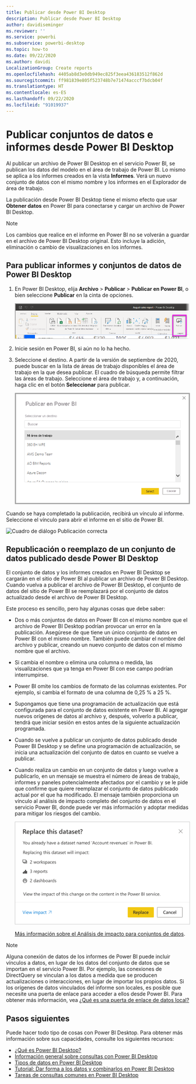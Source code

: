 ```yaml
---
title: Publicar desde Power BI Desktop
description: Publicar desde Power BI Desktop
author: davidiseminger
ms.reviewer: ''
ms.service: powerbi
ms.subservice: powerbi-desktop
ms.topic: how-to
ms.date: 09/22/2020
ms.author: davidi
LocalizationGroup: Create reports
ms.openlocfilehash: 4405ab8d3e0db949ec825f3eea436183512f862d
ms.sourcegitcommit: ff981839e805f523748b7e71474acccf7bdcb04f
ms.translationtype: HT
ms.contentlocale: es-ES
ms.lasthandoff: 09/22/2020
ms.locfileid: "91019937"
---
```

# <a name="publish-datasets-and-reports-from-power-bi-desktop"></a>Publicar conjuntos de datos e informes desde Power BI Desktop
Al publicar un archivo de Power BI Desktop en el servicio Power BI, se publican los datos del modelo en el área de trabajo de Power BI. Lo mismo se aplica a los informes creados en la vista **Informes**. Verá un nuevo conjunto de datos con el mismo nombre y los informes en el Explorador de área de trabajo.

La publicación desde Power BI Desktop tiene el mismo efecto que usar **Obtener datos** en Power BI para conectarse y cargar un archivo de Power BI Desktop.

> [!NOTE]
> Los cambios que realice en el informe en Power BI no se volverán a guardar en el archivo de Power BI Desktop original. Esto incluye la adición, eliminación o cambio de visualizaciones en los informes.

## <a name="to-publish-a-power-bi-desktop-dataset-and-reports"></a>Para publicar informes y conjuntos de datos de Power BI Desktop
1. En Power BI Desktop, elija **Archivo** \> **Publicar** \> **Publicar en Power BI**, o bien seleccione **Publicar** en la cinta de opciones.  

   ![Botón Publicar](media/desktop-upload-desktop-files/pbid_publish_publishbutton.png)


2. Inicie sesión en Power BI, si aún no lo ha hecho.
3. Seleccione el destino. A partir de la versión de septiembre de 2020, puede buscar en la lista de áreas de trabajo disponibles el área de trabajo en la que desea publicar. El cuadro de búsqueda permite filtrar las áreas de trabajo. Seleccione el área de trabajo y, a continuación, haga clic en el botón **Seleccionar** para publicar.

   ![Seleccionar destino de publicación](media/desktop-upload-desktop-files/pbid_publish_select_destination.png)

Cuando se haya completado la publicación, recibirá un vínculo al informe. Seleccione el vínculo para abrir el informe en el sitio de Power BI.

![Cuadro de diálogo Publicación correcta](media/desktop-upload-desktop-files/pbid_publish_success.png)

## <a name="republish-or-replace-a-dataset-published-from-power-bi-desktop"></a>Republicación o reemplazo de un conjunto de datos publicado desde Power BI Desktop
El conjunto de datos y los informes creados en Power BI Desktop se cargarán en el sitio de Power BI al publicar un archivo de Power BI Desktop. Cuando vuelva a publicar el archivo de Power BI Desktop, el conjunto de datos del sitio de Power BI se reemplazará por el conjunto de datos actualizado desde el archivo de Power BI Desktop.

Este proceso es sencillo, pero hay algunas cosas que debe saber:

* Dos o más conjuntos de datos en Power BI con el mismo nombre que el archivo de Power BI Desktop podrían provocar un error en la publicación. Asegúrese de que tiene un único conjunto de datos en Power BI con el mismo nombre. También puede cambiar el nombre del archivo y publicar, creando un nuevo conjunto de datos con el mismo nombre que el archivo.
* Si cambia el nombre o elimina una columna o medida, las visualizaciones que ya tenga en Power BI con ese campo podrían interrumpirse. 
* Power BI omite los cambios de formato de las columnas existentes. Por ejemplo, si cambia el formato de una columna de 0,25 % a 25 %.
* Supongamos que tiene una programación de actualización que está configurada para el conjunto de datos existente en Power BI. Al agregar nuevos orígenes de datos al archivo y, después, volverlo a publicar, tendrá que iniciar sesión en estos antes de la siguiente actualización programada.
* Cuando se vuelve a publicar un conjunto de datos publicado desde Power BI Desktop y se define una programación de actualización, se inicia una actualización del conjunto de datos en cuanto se vuelve a publicar.
* Cuando realiza un cambio en un conjunto de datos y luego vuelve a publicarlo, en un mensaje se muestra el número de áreas de trabajo, informes y paneles potencialmente afectados por el cambio y se le pide que confirme que quiere reemplazar el conjunto de datos publicado actual por el que ha modificado. El mensaje también proporciona un vínculo al análisis de impacto completo del conjunto de datos en el servicio Power BI, donde puede ver más información y adoptar medidas para mitigar los riesgos del cambio.

   ![Advertencia sobre el impacto de volver a publicar un conjunto de datos](media/desktop-upload-desktop-files/pbid-dataset-impact-analysis-desktop-warning.png)

   [Más información sobre el Análisis de impacto para conjuntos de datos](../collaborate-share/service-dataset-impact-analysis.md).

> [!NOTE]
> Alguna conexión de datos de los informes de Power BI puede incluir vínculos a datos, en lugar de los datos del conjunto de datos que se importan en el servicio Power BI. Por ejemplo, las conexiones de DirectQuery se vinculan a los datos a medida que se producen actualizaciones o interacciones, en lugar de importar los propios datos. Si los orígenes de datos vinculados del informe son locales, es posible que necesite una puerta de enlace para acceder a ellos desde Power BI. Para obtener más información, vea [¿Qué es una puerta de enlace de datos local?](../connect-data/service-gateway-onprem.md)
> 

## <a name="next-steps"></a>Pasos siguientes

Puede hacer todo tipo de cosas con Power BI Desktop. Para obtener más información sobre sus capacidades, consulte los siguientes recursos:

* [¿Qué es Power BI Desktop?](../fundamentals/desktop-what-is-desktop.md)
* [Información general sobre consultas con Power BI Desktop](../transform-model/desktop-query-overview.md)
* [Tipos de datos en Power BI Desktop](../connect-data/desktop-data-types.md)
* [Tutorial: Dar forma a los datos y combinarlos en Power BI Desktop](../connect-data/desktop-shape-and-combine-data.md)
* [Tareas de consultas comunes en Power BI Desktop](../transform-model/desktop-common-query-tasks.md)
